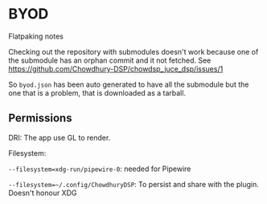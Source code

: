 BYOD
====


Flatpaking notes

Checking out the repository with submodules doesn't work because one
of the submodule has an orphan commit and it not fetched.
See https://github.com/Chowdhury-DSP/chowdsp_juce_dsp/issues/1

So `byod.json` has been auto generated to have all the submodule but
the one that is a problem, that is downloaded as a tarball.

Permissions
-----------

DRI: The app use GL to render.

Filesystem:

`--filesystem=xdg-run/pipewire-0`: needed for Pipewire

`--filesystem=~/.config/ChowdhuryDSP`: To persist and share with the
plugin. Doesn't honour XDG
